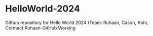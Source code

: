 # HelloWorld-2024
Github repository for Hello World 2024 (Team: Ruhaan, Cason, Abhi, Cormac)
Ruhaan-GitHub Working
